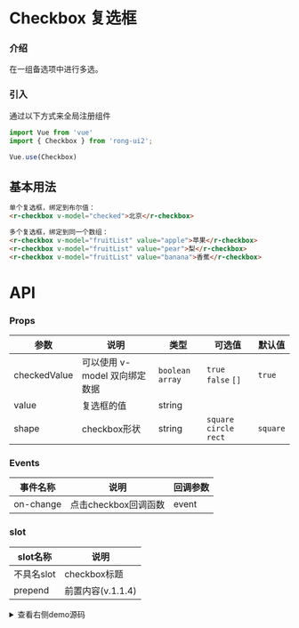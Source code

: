 # Checkbox 复选框



<div class="r-doc-card">

### 介绍
在一组备选项中进行多选。
</div>



<div class="r-doc-card">

### 引入
通过以下方式来全局注册组件
```js
import Vue from 'vue'
import { Checkbox } from 'rong-ui2';

Vue.use(Checkbox)
```
</div>



## 基本用法
<div class="r-doc-card">

```html
单个复选框，绑定到布尔值：
<r-checkbox v-model="checked">北京</r-checkbox>
```

```html
多个复选框，绑定到同一个数组：
<r-checkbox v-model="fruitList" value="apple">苹果</r-checkbox>
<r-checkbox v-model="fruitList" value="pear">梨</r-checkbox>
<r-checkbox v-model="fruitList" value="banana">香蕉</r-checkbox>
```
</div>


# API
<div class="r-doc-card">

### Props
| 参数      | 说明    | 类型      | 可选值       | 默认值   |
|---------- |-------- |---------- |-------------  |-------- |
| checkedValue  | 可以使用 v-model 双向绑定数据   | `boolean` `array`   | `true` `false` `[]`  | `true` |
| value  | 复选框的值    | string   |  |  |
| shape  | checkbox形状    | string   | `square` `circle` `rect`| `square` |
</div>



<div class="r-doc-card">

### Events
| 事件名称      | 说明    | 回调参数      |
|---------- |-------- |---------- |
| on-change  | 点击checkbox回调函数  |  event |
</div>



<div class="r-doc-card">

### slot
| slot名称      | 说明    |
|---------- |-------- |
| 不具名slot  | checkbox标题   |
| prepend  | 前置内容(v.1.1.4) |
</div>


<details>
  <summary>查看右侧demo源码</summary>
  <div class="r-doc-card">
  {{demo}}
  </div>
</details>
